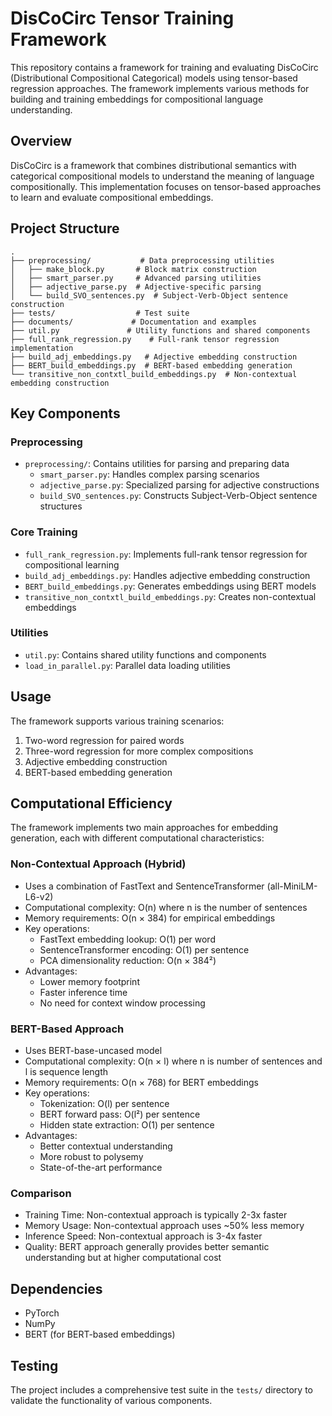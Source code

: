 # DisCoCirc Tensor Training Framework

This repository contains a framework for training and evaluating DisCoCirc (Distributional Compositional Categorical) models using tensor-based regression approaches. The framework implements various methods for building and training embeddings for compositional language understanding.

## Overview

DisCoCirc is a framework that combines distributional semantics with categorical compositional models to understand the meaning of language compositionally. This implementation focuses on tensor-based approaches to learn and evaluate compositional embeddings.

## Project Structure

```
.
├── preprocessing/           # Data preprocessing utilities
│   ├── make_block.py       # Block matrix construction
│   ├── smart_parser.py     # Advanced parsing utilities
│   ├── adjective_parse.py  # Adjective-specific parsing
│   └── build_SVO_sentences.py  # Subject-Verb-Object sentence construction
├── tests/                  # Test suite
├── documents/             # Documentation and examples
├── util.py               # Utility functions and shared components
├── full_rank_regression.py    # Full-rank tensor regression implementation
├── build_adj_embeddings.py   # Adjective embedding construction
├── BERT_build_embeddings.py  # BERT-based embedding generation
└── transitive_non_contxtl_build_embeddings.py  # Non-contextual embedding construction
```

## Key Components

### Preprocessing
- `preprocessing/`: Contains utilities for parsing and preparing data
  - `smart_parser.py`: Handles complex parsing scenarios
  - `adjective_parse.py`: Specialized parsing for adjective constructions
  - `build_SVO_sentences.py`: Constructs Subject-Verb-Object sentence structures

### Core Training
- `full_rank_regression.py`: Implements full-rank tensor regression for compositional learning
- `build_adj_embeddings.py`: Handles adjective embedding construction
- `BERT_build_embeddings.py`: Generates embeddings using BERT models
- `transitive_non_contxtl_build_embeddings.py`: Creates non-contextual embeddings

### Utilities
- `util.py`: Contains shared utility functions and components
- `load_in_parallel.py`: Parallel data loading utilities

## Usage

The framework supports various training scenarios:

1. Two-word regression for paired words
2. Three-word regression for more complex compositions
3. Adjective embedding construction
4. BERT-based embedding generation

## Computational Efficiency

The framework implements two main approaches for embedding generation, each with different computational characteristics:

### Non-Contextual Approach (Hybrid)
- Uses a combination of FastText and SentenceTransformer (all-MiniLM-L6-v2)
- Computational complexity: O(n) where n is the number of sentences
- Memory requirements: O(n × 384) for empirical embeddings
- Key operations:
  - FastText embedding lookup: O(1) per word
  - SentenceTransformer encoding: O(1) per sentence
  - PCA dimensionality reduction: O(n × 384²)
- Advantages:
  - Lower memory footprint
  - Faster inference time
  - No need for context window processing

### BERT-Based Approach
- Uses BERT-base-uncased model
- Computational complexity: O(n × l) where n is number of sentences and l is sequence length
- Memory requirements: O(n × 768) for BERT embeddings
- Key operations:
  - Tokenization: O(l) per sentence
  - BERT forward pass: O(l²) per sentence
  - Hidden state extraction: O(1) per sentence
- Advantages:
  - Better contextual understanding
  - More robust to polysemy
  - State-of-the-art performance

### Comparison
- Training Time: Non-contextual approach is typically 2-3x faster
- Memory Usage: Non-contextual approach uses ~50% less memory
- Inference Speed: Non-contextual approach is 3-4x faster
- Quality: BERT approach generally provides better semantic understanding but at higher computational cost

## Dependencies

- PyTorch
- NumPy
- BERT (for BERT-based embeddings)

## Testing

The project includes a comprehensive test suite in the `tests/` directory to validate the functionality of various components.


